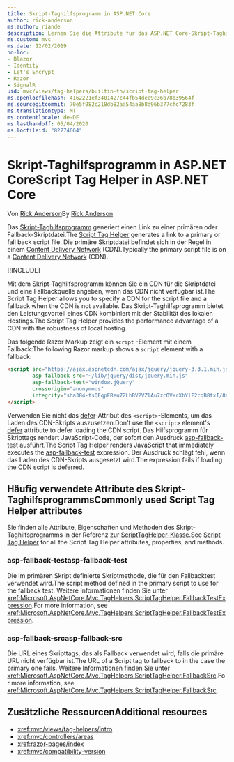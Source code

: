 ```yaml
---
title: Skript-Taghilfsprogramm in ASP.NET Core
author: rick-anderson
ms.author: riande
description: Lernen Sie die Attribute für das ASP.NET Core-Skript-Taghilfsprogramm kennen, und erfahren Sie, welche Rolle jedes Attribut bei der Erweiterung des Verhaltens des HTML-Skripttags spielt.
ms.custom: mvc
ms.date: 12/02/2019
no-loc:
- Blazor
- Identity
- Let's Encrypt
- Razor
- SignalR
uid: mvc/views/tag-helpers/builtin-th/script-tag-helper
ms.openlocfilehash: 4162221ef3401427c44fb54dee9c36b78b39564f
ms.sourcegitcommit: 70e5f982c218db82aa54aa8b8d96b377cfc7283f
ms.translationtype: MT
ms.contentlocale: de-DE
ms.lasthandoff: 05/04/2020
ms.locfileid: "82774664"
---
```

# <a name="script-tag-helper-in-aspnet-core"></a><span data-ttu-id="1ee1d-103">Skript-Taghilfsprogramm in ASP.NET Core</span><span class="sxs-lookup"><span data-stu-id="1ee1d-103">Script Tag Helper in ASP.NET Core</span></span>

<span data-ttu-id="1ee1d-104">Von [Rick Anderson](https://twitter.com/RickAndMSFT)</span><span class="sxs-lookup"><span data-stu-id="1ee1d-104">By [Rick Anderson](https://twitter.com/RickAndMSFT)</span></span>

<span data-ttu-id="1ee1d-105">Das [Skript-Taghilfsprogramm](xref:Microsoft.AspNetCore.Mvc.TagHelpers.ScriptTagHelper) generiert einen Link zu einer primären oder Fallback-Skriptdatei.</span><span class="sxs-lookup"><span data-stu-id="1ee1d-105">The [Script Tag Helper](xref:Microsoft.AspNetCore.Mvc.TagHelpers.ScriptTagHelper) generates a link to a primary or fall back script file.</span></span> <span data-ttu-id="1ee1d-106">Die primäre Skriptdatei befindet sich in der Regel in einem [Content Delivery Network](/office365/enterprise/content-delivery-networks#what-exactly-is-a-cdn) (CDN).</span><span class="sxs-lookup"><span data-stu-id="1ee1d-106">Typically the primary script file is on a [Content Delivery Network](/office365/enterprise/content-delivery-networks#what-exactly-is-a-cdn) (CDN).</span></span>

[!INCLUDE[](~/includes/cdn.md)]

<span data-ttu-id="1ee1d-107">Mit dem Skript-Taghilfsprogramm können Sie ein CDN für die Skriptdatei und eine Fallbackquelle angeben, wenn das CDN nicht verfügbar ist.</span><span class="sxs-lookup"><span data-stu-id="1ee1d-107">The Script Tag Helper allows you to specify a CDN for the script file and a fallback when the CDN is not available.</span></span> <span data-ttu-id="1ee1d-108">Das Skript-Taghilfsprogramm bietet den Leistungsvorteil eines CDN kombiniert mit der Stabilität des lokalen Hostings.</span><span class="sxs-lookup"><span data-stu-id="1ee1d-108">The Script Tag Helper provides the performance advantage of a CDN with the robustness of local hosting.</span></span>

<span data-ttu-id="1ee1d-109">Das folgende Razor Markup zeigt ein `script` -Element mit einem Fallback:</span><span class="sxs-lookup"><span data-stu-id="1ee1d-109">The following Razor markup shows a `script` element with a fallback:</span></span>

```html
<script src="https://ajax.aspnetcdn.com/ajax/jquery/jquery-3.3.1.min.js"
        asp-fallback-src="~/lib/jquery/dist/jquery.min.js"
        asp-fallback-test="window.jQuery"
        crossorigin="anonymous"
        integrity="sha384-tsQFqpEReu7ZLhBV2VZlAu7zcOV+rXbYlF2cqB8txI/8aZajjp4Bqd+V6D5IgvKT">
</script>
```

<span data-ttu-id="1ee1d-110">Verwenden Sie nicht das [defer](https://developer.mozilla.org/docs/Web/HTML/Element/script)-Attribut des `<script>`-Elements, um das Laden des CDN-Skripts auszusetzen.</span><span class="sxs-lookup"><span data-stu-id="1ee1d-110">Don't use the `<script>` element's [defer](https://developer.mozilla.org/docs/Web/HTML/Element/script) attribute to defer loading the CDN script.</span></span> <span data-ttu-id="1ee1d-111">Das Hilfsprogramm für Skripttags rendert JavaScript-Code, der sofort den Ausdruck [asp-fallback-test](#asp-fallback-test) ausführt.</span><span class="sxs-lookup"><span data-stu-id="1ee1d-111">The Script Tag Helper renders JavaScript that immediately executes the [asp-fallback-test](#asp-fallback-test) expression.</span></span> <span data-ttu-id="1ee1d-112">Der Ausdruck schlägt fehl, wenn das Laden des CDN-Skripts ausgesetzt wird.</span><span class="sxs-lookup"><span data-stu-id="1ee1d-112">The expression fails if loading the CDN script is deferred.</span></span>

## <a name="commonly-used-script-tag-helper-attributes"></a><span data-ttu-id="1ee1d-113">Häufig verwendete Attribute des Skript-Taghilfsprogramms</span><span class="sxs-lookup"><span data-stu-id="1ee1d-113">Commonly used Script Tag Helper attributes</span></span>

<span data-ttu-id="1ee1d-114">Sie finden alle Attribute, Eigenschaften und Methoden des Skript-Taghilfsprogramms in der Referenz zur [ScriptTagHelper-Klasse](xref:Microsoft.AspNetCore.Mvc.TagHelpers.ScriptTagHelper).</span><span class="sxs-lookup"><span data-stu-id="1ee1d-114">See [Script Tag Helper](xref:Microsoft.AspNetCore.Mvc.TagHelpers.ScriptTagHelper) for all the Script Tag Helper attributes, properties, and methods.</span></span>

### <a name="asp-fallback-test"></a><span data-ttu-id="1ee1d-115">asp-fallback-test</span><span class="sxs-lookup"><span data-stu-id="1ee1d-115">asp-fallback-test</span></span>

<span data-ttu-id="1ee1d-116">Die im primären Skript definierte Skriptmethode, die für den Fallbacktest verwendet wird.</span><span class="sxs-lookup"><span data-stu-id="1ee1d-116">The script method defined in the primary script to use for the fallback test.</span></span> <span data-ttu-id="1ee1d-117">Weitere Informationen finden Sie unter <xref:Microsoft.AspNetCore.Mvc.TagHelpers.ScriptTagHelper.FallbackTestExpression>.</span><span class="sxs-lookup"><span data-stu-id="1ee1d-117">For more information, see <xref:Microsoft.AspNetCore.Mvc.TagHelpers.ScriptTagHelper.FallbackTestExpression>.</span></span>

### <a name="asp-fallback-src"></a><span data-ttu-id="1ee1d-118">asp-fallback-src</span><span class="sxs-lookup"><span data-stu-id="1ee1d-118">asp-fallback-src</span></span>

<span data-ttu-id="1ee1d-119">Die URL eines Skripttags, das als Fallback verwendet wird, falls die primäre URL nicht verfügbar ist.</span><span class="sxs-lookup"><span data-stu-id="1ee1d-119">The URL of a Script tag to fallback to in the case the primary one fails.</span></span> <span data-ttu-id="1ee1d-120">Weitere Informationen finden Sie unter <xref:Microsoft.AspNetCore.Mvc.TagHelpers.ScriptTagHelper.FallbackSrc>.</span><span class="sxs-lookup"><span data-stu-id="1ee1d-120">For more information, see <xref:Microsoft.AspNetCore.Mvc.TagHelpers.ScriptTagHelper.FallbackSrc>.</span></span>

## <a name="additional-resources"></a><span data-ttu-id="1ee1d-121">Zusätzliche Ressourcen</span><span class="sxs-lookup"><span data-stu-id="1ee1d-121">Additional resources</span></span>

* <xref:mvc/views/tag-helpers/intro>
* <xref:mvc/controllers/areas>
* <xref:razor-pages/index>
* <xref:mvc/compatibility-version>
